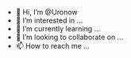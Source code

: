 - 👋 Hi, I’m @Uronow
- 👀 I’m interested in ...
- 🌱 I’m currently learning ...
- 💞️ I’m looking to collaborate on ...
- 📫 How to reach me ...

<!---
Uronow/Uronow is a ✨ special ✨ repository because its `README.md` (this file) appears on your GitHub profile.
You can click the Preview link to take a look at your changes.
--->
